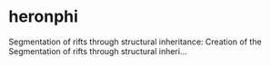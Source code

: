 # heronphi
Segmentation of rifts through structural inheritance: Creation of the Segmentation of rifts through structural inheri…
